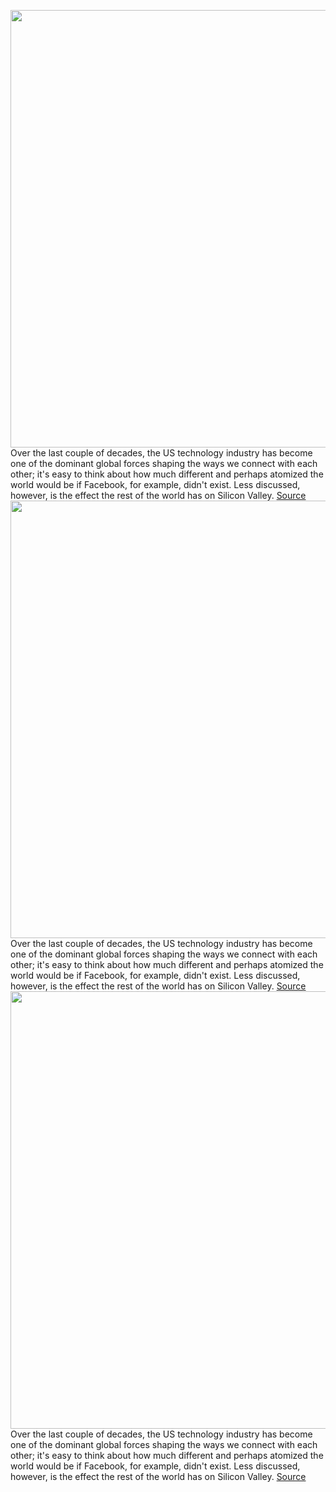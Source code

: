 <img src='https://cdn.vox-cdn.com/thumbor/-GUwcAufuhf_yQkMK39BwEgh2tw=/0x0:3000x1999/1200x800/filters:focal(1178x422:1658x902)/cdn.vox-cdn.com/uploads/chorus_image/image/66364453/669942066.0.jpg' width='700px' /><br/>
Over the last couple of decades, the US technology industry has become one of the dominant global forces shaping the ways we connect with each other; it's easy to think about how much different and perhaps atomized the world would be if Facebook, for example, didn't exist. Less discussed, however, is the effect the rest of the world has on Silicon Valley.
<a href='https://www.theverge.com/2020/2/24/21150943/onezero-medium-h-1b-visa-trump-administration-immigration-policy'> Source <a/><img src='https://cdn.vox-cdn.com/thumbor/-GUwcAufuhf_yQkMK39BwEgh2tw=/0x0:3000x1999/1200x800/filters:focal(1178x422:1658x902)/cdn.vox-cdn.com/uploads/chorus_image/image/66364453/669942066.0.jpg' width='700px' /><br/>
Over the last couple of decades, the US technology industry has become one of the dominant global forces shaping the ways we connect with each other; it's easy to think about how much different and perhaps atomized the world would be if Facebook, for example, didn't exist. Less discussed, however, is the effect the rest of the world has on Silicon Valley.
<a href='https://www.theverge.com/2020/2/24/21150943/onezero-medium-h-1b-visa-trump-administration-immigration-policy'> Source <a/><img src='https://cdn.vox-cdn.com/thumbor/-GUwcAufuhf_yQkMK39BwEgh2tw=/0x0:3000x1999/1200x800/filters:focal(1178x422:1658x902)/cdn.vox-cdn.com/uploads/chorus_image/image/66364453/669942066.0.jpg' width='700px' /><br/>
Over the last couple of decades, the US technology industry has become one of the dominant global forces shaping the ways we connect with each other; it's easy to think about how much different and perhaps atomized the world would be if Facebook, for example, didn't exist. Less discussed, however, is the effect the rest of the world has on Silicon Valley.
<a href='https://www.theverge.com/2020/2/24/21150943/onezero-medium-h-1b-visa-trump-administration-immigration-policy'> Source <a/>